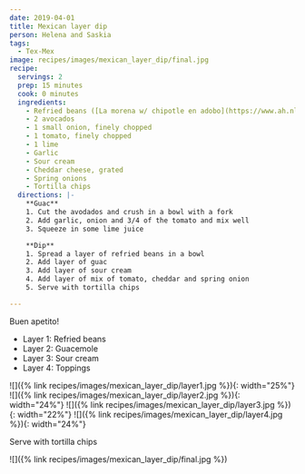 ```yaml
---
date: 2019-04-01
title: Mexican layer dip
person: Helena and Saskia
tags:
  - Tex-Mex
image: recipes/images/mexican_layer_dip/final.jpg
recipe:
  servings: 2
  prep: 15 minutes
  cook: 0 minutes
  ingredients:
    - Refried beans ([La morena w/ chipotle en adobo](https://www.ah.nl/producten/product/wi414997/la-morena-bayo-bonenspread-met-chipotle-en-adobo))
    - 2 avocados
    - 1 small onion, finely chopped
    - 1 tomato, finely chopped
    - 1 lime
    - Garlic
    - Sour cream
    - Cheddar cheese, grated
    - Spring onions
    - Tortilla chips
  directions: |-
    **Guac**
    1. Cut the avodados and crush in a bowl with a fork
    2. Add garlic, onion and 3/4 of the tomato and mix well
    3. Squeeze in some lime juice

    **Dip**
    1. Spread a layer of refried beans in a bowl
    2. Add layer of guac
    3. Add layer of sour cream
    4. Add layer of mix of tomato, cheddar and spring onion
    5. Serve with tortilla chips

---
```


Buen apetito!

- Layer 1: Refried beans
- Layer 2: Guacemole
- Layer 3: Sour cream
- Layer 4: Toppings

![]({% link recipes/images/mexican_layer_dip/layer1.jpg %}){: width="25%"}
![]({% link recipes/images/mexican_layer_dip/layer2.jpg %}){: width="24%"}
![]({% link recipes/images/mexican_layer_dip/layer3.jpg %}){: width="22%"}
![]({% link recipes/images/mexican_layer_dip/layer4.jpg %}){: width="24%"}

Serve with tortilla chips

![]({% link recipes/images/mexican_layer_dip/final.jpg %})




